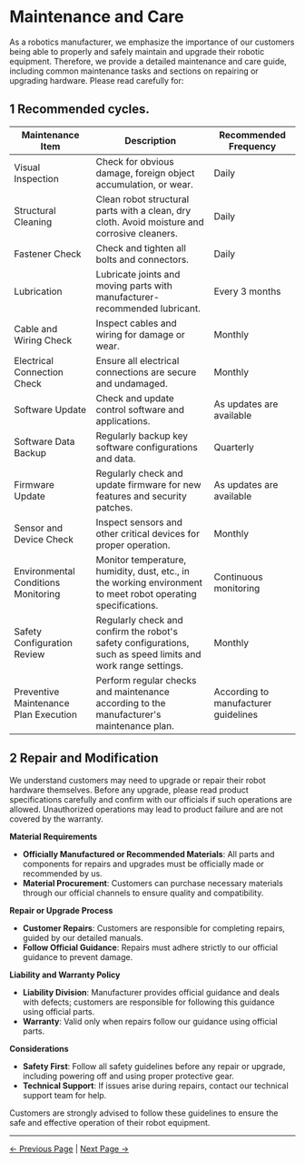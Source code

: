 # Maintenance and Care

As a robotics manufacturer, we emphasize the importance of our customers being able to properly and safely maintain and upgrade their robotic equipment. Therefore, we provide a detailed maintenance and care guide, including common maintenance tasks and sections on repairing or upgrading hardware. Please read carefully for:

## 1 Recommended cycles.

| Maintenance Item       | Description                                                      | Recommended Frequency |
|------------------------|------------------------------------------------------------------|-----------------------|
| Visual Inspection      | Check for obvious damage, foreign object accumulation, or wear.  | Daily                 |
| Structural Cleaning    | Clean robot structural parts with a clean, dry cloth. Avoid moisture and corrosive cleaners. | Daily                 |
| Fastener Check         | Check and tighten all bolts and connectors.                      | Daily                 |
| Lubrication            | Lubricate joints and moving parts with manufacturer-recommended lubricant. | Every 3 months        |
| Cable and Wiring Check | Inspect cables and wiring for damage or wear.                    | Monthly               |
| Electrical Connection Check | Ensure all electrical connections are secure and undamaged.     | Monthly               |
| Software Update        | Check and update control software and applications.              | As updates are available |
| Software Data Backup   | Regularly backup key software configurations and data.           | Quarterly             |
| Firmware Update        | Regularly check and update firmware for new features and security patches. | As updates are available |
| Sensor and Device Check | Inspect sensors and other critical devices for proper operation. | Monthly               |
| Environmental Conditions Monitoring | Monitor temperature, humidity, dust, etc., in the working environment to meet robot operating specifications. | Continuous monitoring |
| Safety Configuration Review | Regularly check and confirm the robot's safety configurations, such as speed limits and work range settings. | Monthly               |
| Preventive Maintenance Plan Execution | Perform regular checks and maintenance according to the manufacturer's maintenance plan. | According to manufacturer guidelines |

## 2 Repair and Modification

We understand customers may need to upgrade or repair their robot hardware themselves. Before any upgrade, please read product specifications carefully and confirm with our officials if such operations are allowed. Unauthorized operations may lead to product failure and are not covered by the warranty.

**Material Requirements**
- **Officially Manufactured or Recommended Materials**: All parts and components for repairs and upgrades must be officially made or recommended by us.
- **Material Procurement**: Customers can purchase necessary materials through our official channels to ensure quality and compatibility.

**Repair or Upgrade Process**
- **Customer Repairs**: Customers are responsible for completing repairs, guided by our detailed manuals.
- **Follow Official Guidance**: Repairs must adhere strictly to our official guidance to prevent damage.

**Liability and Warranty Policy**
- **Liability Division**: Manufacturer provides official guidance and deals with defects; customers are responsible for following this guidance using official parts.
- **Warranty**: Valid only when repairs follow our guidance using official parts.

**Considerations**
- **Safety First**: Follow all safety guidelines before any repair or upgrade, including powering off and using proper protective gear.
- **Technical Support**: If issues arise during repairs, contact our technical support team for help.

Customers are strongly advised to follow these guidelines to ensure the safe and effective operation of their robot equipment.

----
[← Previous Page](README.md#chapter-summary) | [Next Page →](3.4-FAQs.md)
